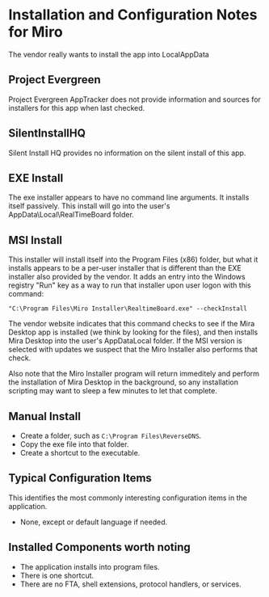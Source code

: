 # Installation and Configuration Notes for Miro

 The vendor really wants to install the app into LocalAppData

## Project Evergreen
Project Evergreen AppTracker does not provide information and sources for installers for this app when last checked.

## SilentInstallHQ

Silent Install HQ provides no information on the silent install of this app.

## EXE Install
The exe installer appears to have no command line arguments.  It installs itself passively.  This install will go into the user's AppData\Local\RealTimeBoard folder.

## MSI Install
This installer will install itself into the Program Files (x86) folder, but what it installs appears to be a per-user installer that is different than the EXE installer also provided by the vendor.  It adds an entry into the Windows registry "Run" key as a way to run that installer upon user logon with this command:

    "C:\Program Files\Miro Installer\RealtimeBoard.exe" --checkInstall

The vendor website indicates that this command checks to see if the Mira Desktop app is installed (we think by looking for the files), and then installs Mira Desktop into the user's AppDataLocal folder. If the MSI version is selected with updates we suspect that the Miro Installer also performs that check.

Also note that the Miro Installer program will return immeditely and perform the installation of Mira Desktop in the background, so any installation scripting may want to sleep a few minutes to let that complete.

## Manual Install
* Create a folder, such as `C:\Program Files\ReverseDNS`.
* Copy the exe file into that folder.
* Create a shortcut to the executable.

## Typical Configuration Items 

This identifies the most commonly interesting configuration items in the application.

* None, except or default language if needed.

## Installed Components worth noting
 
* The application installs into program files.
* There is one shortcut.
* There  are no FTA, shell extensions, protocol handlers, or services.
